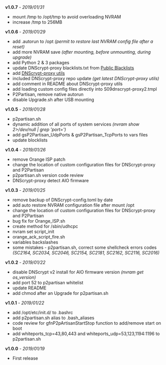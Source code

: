 **v1.0.7** - _2019/01/31_
 - mount /tmp to /opt/tmp to avoid overloading NVRAM
 - increase /tmp to 256MB

**v1.0.6** - _2019/01/29_
 - add .autorun to /opt _(permit to restore last NVRAM config file after a reset)_
 - add more NVRAM save _(after mounting, before unmounting, during upgrade)_
 - add Python 2 & 3 packages
 - update DNScrypt-proxy blacklists.txt from [Public Blacklists](https://github.com/jedisct1/dnscrypt-proxy/wiki/Public-blacklists)
 - add [DNScrypt-proxy utils](https://github.com/jedisct1/dnscrypt-proxy/tree/master/utils/generate-domains-blacklists)
 - included DNScrypt-proxy repo update _(get latest DNScrypt-proxy utils)_
 - add comment in README about DNScrypt-proxy utils
 - add loading custom config files directly into S09dnscrypt-proxy2.tmpl
 - P2Partisan, remove native autorun
 - disable Upgrade.sh after USB mounting

**v1.0.5** - _2019/01/28_
 - p2partisan.sh
  - dynamic addition of all ports of system services _(nvram show 2>/dev/null | grep 'port=')_
  - add gsP2Partisan_UdpPorts & gsP2Partisan_TcpPorts to vars files
  - update blocklists

**v1.0.4** - _2019/01/26_
 - remove Orange ISP patch
 - change the location of custom configuration files for DNScrypt-proxy and P2Partisan
 - p2partisan.sh version code review
 - DNScrypt-proxy detect AIO firmware

**v1.0.3** - _2019/01/25_
 - remove backup of DNScrypt-config.toml by date
 - add auto restore NVRAM configuration file after mount /opt
 - change the location of custom configuration files for DNScrypt-proxy and P2Partisan
 - bug fix for Orange_ISP.sh
  - create method for /sbin/udhcpc
  - nvram set script_init
  - orange_ack_script_fire.sh
  - variables backslashes
  - some mistakes - p2partisan.sh, correct some shellcheck errors codes _(SC2164, SC2034, SC2046, SC2154, SC2181, SC2162, SC2116, SC2016)_

**v1.0.2** - _2019/01/22_
 - disable DNScrypt v2 install for AIO firmware version _(nvram get os_version)_
 - add port 52 to p2partisan whitelist
 - update README
 - add chmod after an Upgrade for p2partisan.sh

**v1.0.1** - _2019/01/22_
  - add /opt/etc/init.d/ to .bashrc
  - add p2partisan.sh alias to .bash_aliases
  - code review for gfnP2pArtisanStartStop function to add/remove start on boot
  - add whiteports_tcp=43,80,443 and whiteports_udp=53,123,1194:1196 to p2partisan.sh

**v1.0.0** - _2019/01/19_
  - First release
